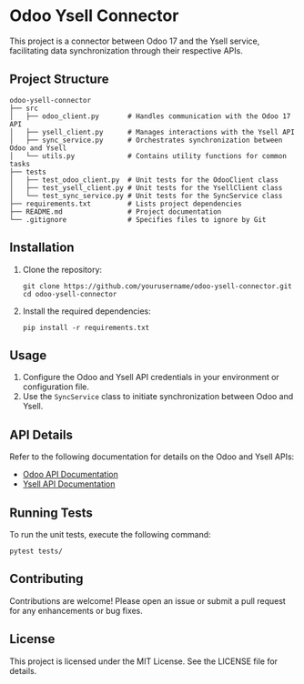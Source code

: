 # Odoo Ysell Connector

This project is a connector between Odoo 17 and the Ysell service, facilitating data synchronization through their respective APIs.

## Project Structure

```
odoo-ysell-connector
├── src
│   ├── odoo_client.py       # Handles communication with the Odoo 17 API
│   ├── ysell_client.py      # Manages interactions with the Ysell API
│   ├── sync_service.py      # Orchestrates synchronization between Odoo and Ysell
│   └── utils.py             # Contains utility functions for common tasks
├── tests
│   ├── test_odoo_client.py  # Unit tests for the OdooClient class
│   ├── test_ysell_client.py # Unit tests for the YsellClient class
│   └── test_sync_service.py # Unit tests for the SyncService class
├── requirements.txt         # Lists project dependencies
├── README.md                # Project documentation
└── .gitignore               # Specifies files to ignore by Git
```

## Installation

1. Clone the repository:
   ```
   git clone https://github.com/yourusername/odoo-ysell-connector.git
   cd odoo-ysell-connector
   ```

2. Install the required dependencies:
   ```
   pip install -r requirements.txt
   ```

## Usage

1. Configure the Odoo and Ysell API credentials in your environment or configuration file.
2. Use the `SyncService` class to initiate synchronization between Odoo and Ysell.

## API Details

Refer to the following documentation for details on the Odoo and Ysell APIs:

- [Odoo API Documentation](https://www.odoo.com/documentation/17.0/api.html)
- [Ysell API Documentation](https://wiki.ysell.pro/doku.php?id=ru:api_start)

## Running Tests

To run the unit tests, execute the following command:
```
pytest tests/
```

## Contributing

Contributions are welcome! Please open an issue or submit a pull request for any enhancements or bug fixes.

## License

This project is licensed under the MIT License. See the LICENSE file for details.